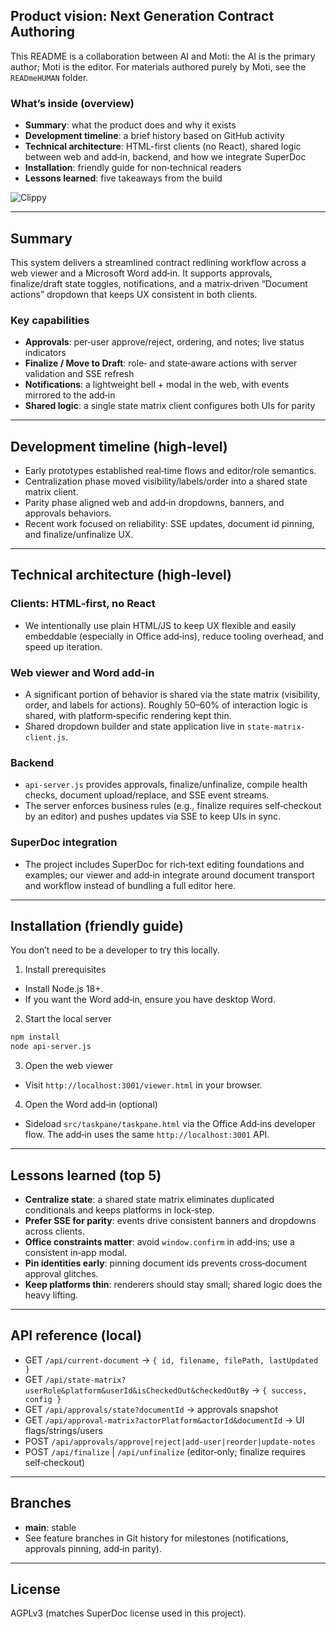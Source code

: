 ## Product vision: Next Generation Contract Authoring

This README is a collaboration between AI and Moti: the AI is the primary author; Moti is the editor. For materials authored purely by Moti, see the `READmeHUMAN` folder.

### What’s inside (overview)
- **Summary**: what the product does and why it exists
- **Development timeline**: a brief history based on GitHub activity
- **Technical architecture**: HTML-first clients (no React), shared logic between web and add‑in, backend, and how we integrate SuperDoc
- **Installation**: friendly guide for non‑technical readers
- **Lessons learned**: five takeaways from the build

![Clippy](https://upload.wikimedia.org/wikipedia/en/5/5f/Clippy-letter.png)

---

## Summary

This system delivers a streamlined contract redlining workflow across a web viewer and a Microsoft Word add‑in. It supports approvals, finalize/draft state toggles, notifications, and a matrix‑driven “Document actions” dropdown that keeps UX consistent in both clients.

### Key capabilities
- **Approvals**: per‑user approve/reject, ordering, and notes; live status indicators
- **Finalize / Move to Draft**: role‑ and state‑aware actions with server validation and SSE refresh
- **Notifications**: a lightweight bell + modal in the web, with events mirrored to the add‑in
- **Shared logic**: a single state matrix client configures both UIs for parity

---

## Development timeline (high‑level)

- Early prototypes established real‑time flows and editor/role semantics.
- Centralization phase moved visibility/labels/order into a shared state matrix client.
- Parity phase aligned web and add‑in dropdowns, banners, and approvals behaviors.
- Recent work focused on reliability: SSE updates, document id pinning, and finalize/unfinalize UX.

---

## Technical architecture (high‑level)

### Clients: HTML‑first, no React
- We intentionally use plain HTML/JS to keep UX flexible and easily embeddable (especially in Office add‑ins), reduce tooling overhead, and speed up iteration.

### Web viewer and Word add‑in
- A significant portion of behavior is shared via the state matrix (visibility, order, and labels for actions). Roughly 50–60% of interaction logic is shared, with platform‑specific rendering kept thin.
- Shared dropdown builder and state application live in `state-matrix-client.js`.

### Backend
- `api-server.js` provides approvals, finalize/unfinalize, compile health checks, document upload/replace, and SSE event streams.
- The server enforces business rules (e.g., finalize requires self‑checkout by an editor) and pushes updates via SSE to keep UIs in sync.

### SuperDoc integration
- The project includes SuperDoc for rich‑text editing foundations and examples; our viewer and add‑in integrate around document transport and workflow instead of bundling a full editor here.

---

## Installation (friendly guide)

You don’t need to be a developer to try this locally.

1) Install prerequisites
- Install Node.js 18+.
- If you want the Word add‑in, ensure you have desktop Word.

2) Start the local server
```bash
npm install
node api-server.js
```

3) Open the web viewer
- Visit `http://localhost:3001/viewer.html` in your browser.

4) Open the Word add‑in (optional)
- Sideload `src/taskpane/taskpane.html` via the Office Add‑ins developer flow. The add‑in uses the same `http://localhost:3001` API.

---

## Lessons learned (top 5)

- **Centralize state**: a shared state matrix eliminates duplicated conditionals and keeps platforms in lock‑step.
- **Prefer SSE for parity**: events drive consistent banners and dropdowns across clients.
- **Office constraints matter**: avoid `window.confirm` in add‑ins; use a consistent in‑app modal.
- **Pin identities early**: pinning document ids prevents cross‑document approval glitches.
- **Keep platforms thin**: renderers should stay small; shared logic does the heavy lifting.

---

## API reference (local)

- GET `/api/current-document` → `{ id, filename, filePath, lastUpdated }`
- GET `/api/state-matrix?userRole&platform&userId&isCheckedOut&checkedOutBy` → `{ success, config }`
- GET `/api/approvals/state?documentId` → approvals snapshot
- GET `/api/approval-matrix?actorPlatform&actorId&documentId` → UI flags/strings/users
- POST `/api/approvals/approve|reject|add-user|reorder|update-notes`
- POST `/api/finalize` | `/api/unfinalize` (editor‑only; finalize requires self‑checkout)

---

## Branches

- **main**: stable
- See feature branches in Git history for milestones (notifications, approvals pinning, add‑in parity).

---

## License

AGPLv3 (matches SuperDoc license used in this project).

